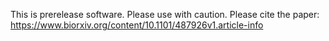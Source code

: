 This is prerelease software. Please use with caution. Please cite the paper: https://www.biorxiv.org/content/10.1101/487926v1.article-info
